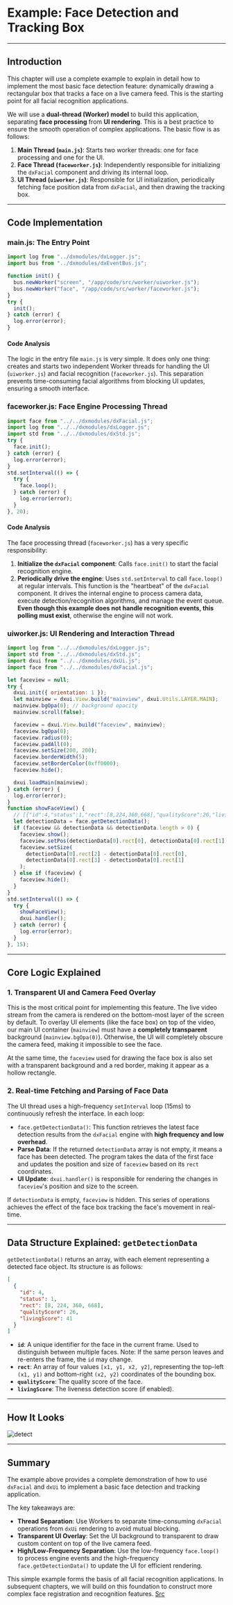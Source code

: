 # Example: Face Detection and Tracking Box

---

## Introduction

This chapter will use a complete example to explain in detail how to implement the most basic face detection feature: dynamically drawing a rectangular box that tracks a face on a live camera feed. This is the starting point for all facial recognition applications.

We will use a **dual-thread (Worker) model** to build this application, separating **face processing** from **UI rendering**. This is a best practice to ensure the smooth operation of complex applications. The basic flow is as follows:

1.  **Main Thread (`main.js`)**: Starts two worker threads: one for face processing and one for the UI.
2.  **Face Thread (`faceworker.js`)**: Independently responsible for initializing the `dxFacial` component and driving its internal loop.
3.  **UI Thread (`uiworker.js`)**: Responsible for UI initialization, periodically fetching face position data from `dxFacial`, and then drawing the tracking box.

---

## Code Implementation

### main.js: The Entry Point

```javascript
import log from "../dxmodules/dxLogger.js";
import bus from "../dxmodules/dxEventBus.js";

function init() {
  bus.newWorker("screen", "/app/code/src/worker/uiworker.js");
  bus.newWorker("face", "/app/code/src/worker/faceworker.js");
}
try {
  init();
} catch (error) {
  log.error(error);
}
```

#### Code Analysis

The logic in the entry file `main.js` is very simple. It does only one thing: creates and starts two independent Worker threads for handling the UI (`uiworker.js`) and facial recognition (`faceworker.js`). This separation prevents time-consuming facial algorithms from blocking UI updates, ensuring a smooth interface.

### faceworker.js: Face Engine Processing Thread

```javascript
import face from "../../dxmodules/dxFacial.js";
import log from "../../dxmodules/dxLogger.js";
import std from "../../dxmodules/dxStd.js";
try {
  face.init();
} catch (error) {
  log.error(error);
}
std.setInterval(() => {
  try {
    face.loop();
  } catch (error) {
    log.error(error);
  }
}, 20);
```

#### Code Analysis

The face processing thread (`faceworker.js`) has a very specific responsibility:

1.  **Initialize the `dxFacial` component**: Calls `face.init()` to start the facial recognition engine.
2.  **Periodically drive the engine**: Uses `std.setInterval` to call `face.loop()` at regular intervals. This function is the "heartbeat" of the `dxFacial` component. It drives the internal engine to process camera data, execute detection/recognition algorithms, and manage the event queue. **Even though this example does not handle recognition events, this polling must exist**, otherwise the engine will not work.

### uiworker.js: UI Rendering and Interaction Thread

```javascript
import log from "../../dxmodules/dxLogger.js";
import std from "../../dxmodules/dxStd.js";
import dxui from "../../dxmodules/dxUi.js";
import face from "../../dxmodules/dxFacial.js";

let faceview = null;
try {
  dxui.init({ orientation: 1 });
  let mainview = dxui.View.build("mainview", dxui.Utils.LAYER.MAIN);
  mainview.bgOpa(0); // background opacity
  mainview.scroll(false);

  faceview = dxui.View.build("faceview", mainview);
  faceview.bgOpa(0);
  faceview.radius(0);
  faceview.padAll(0);
  faceview.setSize(200, 200);
  faceview.borderWidth(5);
  faceview.setBorderColor(0xff0000);
  faceview.hide();

  dxui.loadMain(mainview);
} catch (error) {
  log.error(error);
}
function showFaceView() {
  // [{"id":4,"status":1,"rect":[8,224,360,668],"qualityScore":26,"livingScore":41}]
  let detectionData = face.getDetectionData();
  if (faceview && detectionData && detectionData.length > 0) {
    faceview.show();
    faceview.setPos(detectionData[0].rect[0], detectionData[0].rect[1]);
    faceview.setSize(
      detectionData[0].rect[2] - detectionData[0].rect[0],
      detectionData[0].rect[3] - detectionData[0].rect[1]
    );
  } else if (faceview) {
    faceview.hide();
  }
}
std.setInterval(() => {
  try {
    showFaceView();
    dxui.handler();
  } catch (error) {
    log.error(error);
  }
}, 15);
```

---

## Core Logic Explained

### 1. Transparent UI and Camera Feed Overlay

This is the most critical point for implementing this feature. The live video stream from the camera is rendered on the bottom-most layer of the screen by default. To overlay UI elements (like the face box) on top of the video, our main UI container (`mainview`) must have a **completely transparent** background (`mainview.bgOpa(0)`). Otherwise, the UI will completely obscure the camera feed, making it impossible to see the face.

At the same time, the `faceview` used for drawing the face box is also set with a transparent background and a red border, making it appear as a hollow rectangle.

### 2. Real-time Fetching and Parsing of Face Data

The UI thread uses a high-frequency `setInterval` loop (15ms) to continuously refresh the interface. In each loop:

- `face.getDetectionData()`: This function retrieves the latest face detection results from the `dxFacial` engine with **high frequency and low overhead**.
- **Parse Data**: If the returned `detectionData` array is not empty, it means a face has been detected. The program takes the data of the first face and updates the position and size of `faceview` based on its `rect` coordinates.
- **UI Update**: `dxui.handler()` is responsible for rendering the changes in `faceview`'s position and size to the screen.

If `detectionData` is empty, `faceview` is hidden. This series of operations achieves the effect of the face box tracking the face's movement in real-time.

---

## Data Structure Explained: `getDetectionData`

`getDetectionData()` returns an array, with each element representing a detected face object. Its structure is as follows:

```json
[
  {
    "id": 4,
    "status": 1,
    "rect": [8, 224, 360, 668],
    "qualityScore": 26,
    "livingScore": 41
  }
]
```

- **`id`**: A unique identifier for the face in the current frame. Used to distinguish between multiple faces. Note: If the same person leaves and re-enters the frame, the `id` may change.
- **`rect`**: An array of four values `[x1, y1, x2, y2]`, representing the top-left `(x1, y1)` and bottom-right `(x2, y2)` coordinates of the bounding box.
- **`qualityScore`**: The quality score of the face.
- **`livingScore`**: The liveness detection score (if enabled).

---

## How It Looks

![detect](/img/ui/facedetect.png)

---

## Summary

The example above provides a complete demonstration of how to use `dxFacial` and `dxUi` to implement a basic face detection and tracking application.

The key takeaways are:

- **Thread Separation**: Use Workers to separate time-consuming `dxFacial` operations from `dxUi` rendering to avoid mutual blocking.
- **Transparent UI Overlay**: Set the UI background to transparent to draw custom content on top of the live camera feed.
- **High/Low-Frequency Separation**: Use the low-frequency `face.loop()` to process engine events and the high-frequency `face.getDetectionData()` to update the UI for efficient rendering.

This simple example forms the basis of all facial recognition applications. In subsequent chapters, we will build on this foundation to construct more complex face registration and recognition features.
[Src](https://github.com/DejaOS/DejaOS/tree/main/demos/vf203_v12/vf203_v12_face_detect)